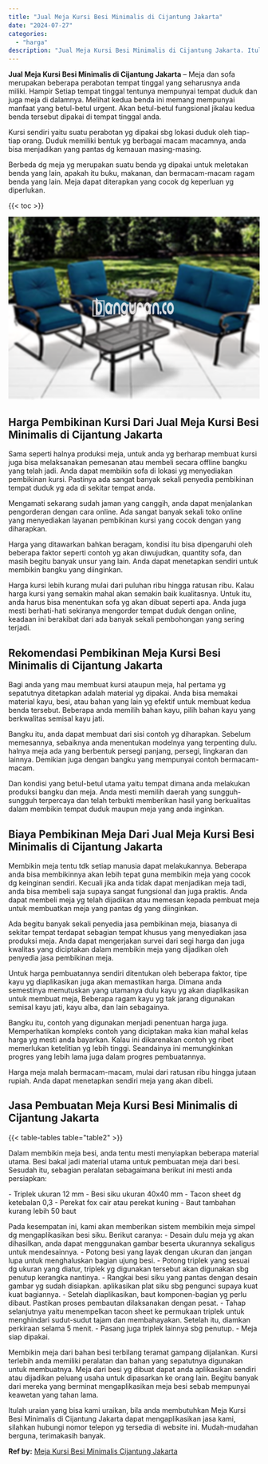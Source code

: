 ```yaml
---
title: "Jual Meja Kursi Besi Minimalis di Cijantung Jakarta"
date: "2024-07-27"
categories: 
  - "harga"
description: "Jual Meja Kursi Besi Minimalis di Cijantung Jakarta. Itulah uraian yang bisa kami uraikan, bila anda membutuhkan Meja Kursi Besi Minimalis di Cijantung Jakar..."
---
```


**Jual Meja Kursi Besi Minimalis di Cijantung Jakarta** – Meja dan sofa merupakan beberapa perabotan tempat tinggal yang seharusnya anda miliki. Hampir Setiap tempat tinggal tentunya mempunyai tempat duduk dan juga meja di dalamnya. Melihat kedua benda ini memang mempunyai manfaat yang betul-betul urgent. Akan betul-betul fungsional jikalau kedua benda tersebut dipakai di tempat tinggal anda.

Kursi sendiri yaitu suatu perabotan yg dipakai sbg lokasi duduk oleh tiap-tiap orang. Duduk memiliki bentuk yg berbagai macam macamnya, anda bisa menjadikan yang pantas dg kemauan masing-masing.

Berbeda dg meja yg merupakan suatu benda yg dipakai untuk meletakan benda yang lain, apakah itu buku, makanan, dan bermacam-macam ragam benda yang lain. Meja dapat diterapkan yang cocok dg keperluan yg diperlukan.

{{< toc >}}

![Jual Meja Kursi Besi Minimalis di Cijantung Jakarta](/images/jual-meja-besi-murah04.png)

## Harga Pembikinan Kursi Dari Jual Meja Kursi Besi Minimalis di Cijantung Jakarta

Sama seperti halnya produksi meja, untuk anda yg berharap membuat kursi juga bisa melaksanakan pemesanan atau membeli secara offline bangku yang telah jadi. Anda dapat membikin sofa di lokasi yg menyediakan pembikinan kursi. Pastinya ada sangat banyak sekali penyedia pembikinan tempat duduk yg ada di sekitar tempat anda.

Mengamati sekarang sudah jaman yang canggih, anda dapat menjalankan pengorderan dengan cara online. Ada sangat banyak sekali toko online yang menyediakan layanan pembikinan kursi yang cocok dengan yang diharapkan.

Harga yang ditawarkan bahkan beragam, kondisi itu bisa dipengaruhi oleh beberapa faktor seperti contoh yg akan diwujudkan, quantity sofa, dan masih begitu banyak unsur yang lain. Anda dapat menetapkan sendiri untuk membikin bangku yang diinginkan.

Harga kursi lebih kurang mulai dari puluhan ribu hingga ratusan ribu. Kalau harga kursi yang semakin mahal akan semakin baik kualitasnya. Untuk itu, anda harus bisa menentukan sofa yg akan dibuat seperti apa. Anda juga mesti berhati-hati sekiranya mengorder tempat duduk dengan online, keadaan ini berakibat dari ada banyak sekali pembohongan yang sering terjadi.

## Rekomendasi Pembikinan Meja Kursi Besi Minimalis di Cijantung Jakarta

Bagi anda yang mau membuat kursi ataupun meja, hal pertama yg sepatutnya ditetapkan adalah material yg dipakai. Anda bisa memakai material kayu, besi, atau bahan yang lain yg efektif untuk membuat kedua benda tersebut. Beberapa anda memilih bahan kayu, pilih bahan kayu yang berkwalitas semisal kayu jati.

Bangku itu, anda dapat membuat dari sisi contoh yg diharapkan. Sebelum memesannya, sebaiknya anda menentukan modelnya yang terpenting dulu. halnya meja ada yang berbentuk persegi panjang, persegi, lingkaran dan lainnya. Demikian juga dengan bangku yang mempunyai contoh bermacam-macam.

Dan kondisi yang betul-betul utama yaitu tempat dimana anda melakukan produksi bangku dan meja. Anda mesti memilih daerah yang sungguh-sungguh terpercaya dan telah terbukti memberikan hasil yang berkualitas dalam membikin tempat duduk maupun meja yang anda inginkan.

## Biaya Pembikinan Meja Dari Jual Meja Kursi Besi Minimalis di Cijantung Jakarta

Membikin meja tentu tdk setiap manusia dapat melakukannya. Beberapa anda bisa membikinnya akan lebih tepat guna membikin meja yang cocok dg keinginan sendiri. Kecuali jika anda tidak dapat menjadikan meja tadi, anda bisa membeli saja supaya sangat fungsional dan juga praktis. Anda dapat membeli meja yg telah dijadikan atau memesan kepada pembuat meja untuk membuatkan meja yang pantas dg yang diinginkan.

Ada begitu banyak sekali penyedia jasa pembikinan meja, biasanya di sekitar tempat terdapat sebagian tempat khusus yang menyediakan jasa produksi meja. Anda dapat mengerjakan survei dari segi harga dan juga kwalitas yang diciptakan dalam membikin meja yang dijadikan oleh penyedia jasa pembikinan meja.

Untuk harga pembuatannya sendiri ditentukan oleh beberapa faktor, tipe kayu yg diaplikasikan juga akan memastikan harga. Dimana anda semestinya memutuskan yang utamanya dulu kayu yg akan diaplikasikan untuk membuat meja, Beberapa ragam kayu yg tak jarang digunakan semisal kayu jati, kayu alba, dan lain sebagainya.

Bangku itu, contoh yang digunakan menjadi penentuan harga juga. Memperhatikan kompleks contoh yang diciptakan maka kian mahal kelas harga yg mesti anda bayarkan. Kalau ini dikarenakan contoh yg ribet memerlukan ketelitian yg lebih tinggi. Seandainya ini memungkinkan progres yang lebih lama juga dalam progres pembuatannya.

Harga meja malah bermacam-macam, mulai dari ratusan ribu hingga jutaan rupiah. Anda dapat menetapkan sendiri meja yang akan dibeli.

## Jasa Pembuatan Meja Kursi Besi Minimalis di Cijantung Jakarta

{{< table-tables table="table2" >}}

Dalam membikin meja besi, anda tentu mesti menyiapkan beberapa material utama. Besi bakal jadi material utama untuk pembuatan meja dari besi. Sesudah itu, sebagian peralatan sebagaimana berikut ini mesti anda persiapkan:

\- Triplek ukuran 12 mm - Besi siku ukuran 40x40 mm - Tacon sheet dg ketebalan 0,3 - Perekat fox cair atau perekat kuning - Baut tambahan kurang lebih 50 baut

Pada kesempatan ini, kami akan memberikan sistem membikin meja simpel dg mengaplikasikan besi siku. Berikut caranya: - Desain dulu meja yg akan dihasilkan, anda dapat menggunakan gambar beserta ukurannya sekaligus untuk mendesainnya. - Potong besi yang layak dengan ukuran dan jangan lupa untuk menghaluskan bagian ujung besi. - Potong triplek yang sesuai dg ukuran yang diatur, triplek yg digunakan tersebut akan digunakan sbg penutup kerangka nantinya. - Rangkai besi siku yang pantas dengan desain gambar yg sudah disiapkan. aplikasikan plat siku sbg pengunci supaya kuat kuat bagiannya. - Setelah diaplikasikan, baut komponen-bagian yg perlu dibaut. Pastikan proses pembautan dilaksanakan dengan pesat. - Tahap selanjutnya yaitu menempelkan tacon sheet ke permukaan triplek untuk menghindari sudut-sudut tajam dan membahayakan. Setelah itu, diamkan perkiraan selama 5 menit. - Pasang juga triplek lainnya sbg penutup. - Meja siap dipakai.

Membikin meja dari bahan besi terbilang teramat gampang dijalankan. Kursi terlebih anda memiliki peralatan dan bahan yang sepatutnya digunakan untuk membuatnya. Meja dari besi yg dibuat dapat anda aplikasikan sendiri atau dijadikan peluang usaha untuk dipasarkan ke orang lain. Begitu banyak dari mereka yang berminat mengaplikasikan meja besi sebab mempunyai keawetan yang tahan lama.

Itulah uraian yang bisa kami uraikan, bila anda membutuhkan Meja Kursi Besi Minimalis di Cijantung Jakarta dapat mengaplikasikan jasa kami, silahkan hubungi nomor telepon yg tersedia di website ini. Mudah-mudahan berguna, terimakasih banyak.

**Ref by:** [Meja Kursi Besi Minimalis Cijantung Jakarta](https://id.wikipedia.org/wiki/Meja)
